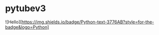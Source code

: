 # pytubev3
![Hello][https://img.shields.io/badge/Python-text-3776AB?style=for-the-badge&logo=Python]
